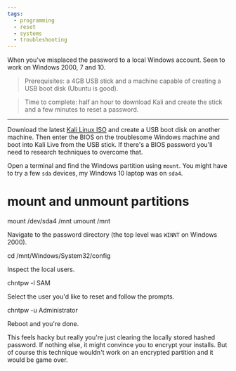 ```yaml
---
tags:
  - programming
  - reset
  - systems
  - troubleshooting
---
```





When you've misplaced the password to a local Windows account. Seen to work on
Windows 2000, 7 and 10.

> Prerequisites: a 4GB USB stick and a machine capable of creating a USB boot
> disk (Ubuntu is good).

> Time to complete: half an hour to download Kali and
> create the stick and a few minutes to reset a password.

---

Download the latest [Kali Linux ISO](https://www.kali.org/downloads/) and
create a USB boot disk on another machine. Then enter the BIOS on the
troublesome Windows machine and boot into Kali Live from the USB stick. If
there's a BIOS password you'll need to research techniques to overcome that.

Open a terminal and find the Windows partition using `mount`. You might have to
try a few `sda` devices, my Windows 10 laptop was on `sda4`.

# mount and unmount partitions
mount /dev/sda4 /mnt
umount /mnt

Navigate to the password directory (the top level was `WINNT` on Windows 2000).

cd /mnt/Windows/System32/config

Inspect the local users.

chntpw -l SAM

Select the user you'd like to reset and follow the prompts.

chntpw -u Administrator

Reboot and you're done.

This feels hacky but really you're just clearing the locally stored hashed
password. If nothing else, it might convince you to encrypt your installs. But
of course this technique wouldn't work on an encrypted partition and it would
be game over.

